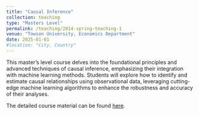 ```yaml
---
title: "Causal Inference"
collection: teaching
type: "Masters Level"
permalink: /teaching/2014-spring-teaching-1
venue: "Towson University, Economics Department"
date: 2025-01-01
#location: "City, Country"
---
```


This master’s level course delves into the foundational principles and advanced techniques of causal inference, emphasizing their integration with machine learning methods. Students will explore how to identify and estimate causal relationships using observational data, leveraging cutting-edge machine learning algorithms to enhance the robustness and accuracy of their analyses.

The detailed course material can be found [here](https://vinishshrest.github.io/book/).
